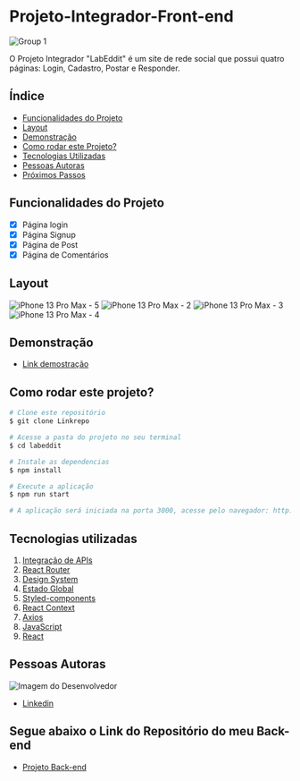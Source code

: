 # Projeto-Integrador-Front-end

![Group 1](https://user-images.githubusercontent.com/111313480/226062696-fb544da7-460a-4759-af7e-f202a0b8640e.jpg)

O Projeto Integrador "LabEddit" é um site de rede social que possui quatro páginas: Login, Cadastro, Postar e Responder.

## Índice 
- <a href ="#funcionalidades">Funcionalidades do Projeto</a>
- <a href="#Layout">Layout</a>
- <a href="#Demonstraçao">Demonstração</a>
- <a href="#rodar">Como rodar este Projeto?</a>
- <a href="#tecnologias">Tecnologias Utilizadas</a>
- <a href="#autoras">Pessoas Autoras</a>
- <a href="#passos">Próximos Passos</a>

## Funcionalidades do Projeto
- [x] Página login
- [x] Página Signup
- [x] Página de Post
- [x] Página de Comentários

## Layout

![iPhone 13 Pro Max - 5](https://user-images.githubusercontent.com/111313480/226063988-7a7945a0-9eb9-4ab3-a677-fe6b34b6a1f3.jpg)
![iPhone 13 Pro Max - 2](https://user-images.githubusercontent.com/111313480/226064147-970bd3d6-e9e6-44a3-9ed3-a636096922e7.jpg)
![iPhone 13 Pro Max - 3](https://user-images.githubusercontent.com/111313480/226064173-c2f39d8c-9588-49fd-96c5-dde806f33b5f.jpg)
![iPhone 13 Pro Max - 4](https://user-images.githubusercontent.com/111313480/226064189-7597538f-4784-401f-93c2-97955423c847.jpg)

## Demonstração

- [Link demostração](https://projeto-integrador-labeddit.surge.sh/)

## Como rodar este projeto?

```bash
# Clone este repositório
$ git clone Linkrepo

# Acesse a pasta do projeto no seu terminal
$ cd labeddit

# Instale as dependencias
$ npm install

# Execute a aplicação
$ npm run start 

# A aplicação será iniciada na porta 3000, acesse pelo navegador: http://localhost:3000
```

## Tecnologias utilizadas

1. [Integração de APIs]()
2. [React Router]()
3. [Design System]()
4. [Estado Global]()
5. [Styled-components]()
6. [React Context]()
7. [Axios]()
8. [JavaScript]()
8. [React]()

## Pessoas Autoras

<img style= "hidth:200px" src = "" alt="Imagem do Desenvolvedor">

- [Linkedin](https://www.linkedin.com/in/alexandreshirotaresende/)

## Segue abaixo o Link do Repositório do meu Back-end

- [Projeto Back-end](https://github.com/Aleshirota/Projeto-Integrador-Back-end)



